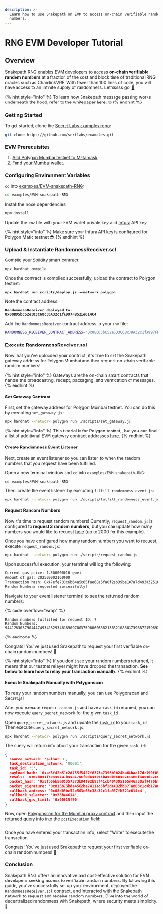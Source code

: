 ```yaml
---
description: >-
  Learn how to use Snakepath on EVM to access on-chain verifiable random
  numbers.
---
```


# RNG EVM Developer Tutorial

## Overview

Snakepath RNG enables EVM developers to access **on-chain verifiable random numbers** at a fraction of the cost and block time of traditional RNG oracles such as ChainlinkVRF. With fewer than 100 lines of code, you will have access to an infinite supply of randomness. Let'sssss go! [🐍](https://emojipedia.org/snake)

{% hint style="info" %}
To learn how Snakepath message passing works underneath the hood, refer to the whitepaper [here](https://uploads-ssl.webflow.com/632b43ea48475213272bcef4/632dd73d6dfc1b0cba06bbd6\_Snakepath\_whitepaper.pdf). 🤓
{% endhint %}

### Getting Started   &#x20;

To get started, clone the [Secret Labs examples repo](https://github.com/scrtlabs/examples):&#x20;

```bash
git clone https://github.com/scrtlabs/examples.git
```

### EVM Prerequisites&#x20;

1. [Add Polygon Mumbai testnet to Metamask](https://docs.polygon.technology/tools/wallets/metamask/add-polygon-network/).
2. [Fund your Mumbai wallet](https://faucet.polygon.technology/).&#x20;

### Configuring Environment Variables

`cd` into [examples/EVM-snakepath-RNG](https://github.com/scrtlabs/examples/tree/master/EVM-snakepath-RNG):

```bash
cd examples/EVM-snakepath-RNG
```

Install the node dependencies:

```bash
npm install
```

Update the `env` file with your EVM wallet private key and [Infura](https://www.infura.io/) API key.

{% hint style="info" %}
Make sure your Infura API key is configured for Polygon Matic testnet 😎
{% endhint %}

### Upload & Instantiate RandomnessReceiver.sol

Compile your Solidity smart contract:&#x20;

```bash
npx hardhat compile
```

Once the contract is compiled successfully, upload the contract to Polygon testnet:&#x20;

<pre class="language-bash"><code class="lang-bash"><strong>npx hardhat run scripts/deploy.js --network polygon
</strong></code></pre>

Note the contract address:

<pre class="language-bash"><code class="lang-bash"><strong>RandomnessReceiver deployed to: 0x08D05bC52e503C68c38A32c1fA997FB521e614C4
</strong></code></pre>

&#x20;Add the `RandomnessReceiver` contract address to your `env` file:

```bash
RANDOMNESS_RECEIVER_CONTRACT_ADDRESS="0x08D05bC52e503C68c38A32c1fA997FB521e614C4"
```

### Execute RandomnessReceiver.sol

Now that you've uploaded your contract, it's time to set the Snakepath gateway address for Polygon Mumbai and then request on-chain verifiable random numbers!

{% hint style="info" %}
Gateways are the on-chain smart contracts that handle the broadcasting, receipt, packaging, and verification of messages.
{% endhint %}

#### Set Gateway Contract

First, set the gateway address for Polygon Mumbai testnet. You can do this by executing `set_gateway.js`:

```bash
npx hardhat --network polygon run ./scripts/set_gateway.js
```

{% hint style="info" %}
This tutorial is for Polygon testnet,, but you can find a list of additional EVM gateway contract addresses [here](https://docs.scrt.network/secret-network-documentation/development/ethereum-evm-developer-toolkit/connecting-evm-with-snakepath-on-chain-randomness/gateway-contracts).
{% endhint %}

#### Create Randomness Event Listener

Next, create an event listener so you can listen to when the random numbers that you request have been fulfilled.&#x20;

Open a new terminal window and `cd` into `examples/EVM-snakepath-RNG:`

```basic
cd examples/EVM-snakepath-RNG
```

Then, create the event listener by executing `fulfill_randomness_event.js`:&#x20;

```bash
npx hardhat --network polygon run ./scripts/fulfill_randomness_event.js
```

#### Request Random Numbers

Now it's time to request random numbers! Currently, `request_random.js` is configured to **request 3 random numbers**, but you can update how many numbers you would like to request [here](https://github.com/scrtlabs/examples/blob/36bef1bf5d69768e889919988da79e0c5603a917/EVM-snakepath-RNG/scripts/request\_random.js#L25) (up to 2000 for this example).&#x20;

Once you have configured how many random numbers you want to request, execute `request_random.js`:&#x20;

```bash
npx hardhat --network polygon run ./scripts/request_random.js
```

Upon successful execution, your terminal will log the following:&#x20;

```bash
Current gas price: 1.500000016 gwei
Amount of gas: 202500002160000
Transaction hash: 0x47efe733c6b64a5c65fae68a5fa0f2eb39be107a7d4930325104dfcee36474c2
Random Numbers requested successfully!
```

Navigate to your event listener terminal to see the returned random numbers:&#x20;

{% code overflow="wrap" %}
```atom
Random numbers fulfilled for request ID: 7
Random Numbers: 94412630379044474934232934838909700375960606882138821083837396872559692127250,113337239238407277551866961530595655396141218773986266698805816049961297644274,27422614896457590254145871678336430245204859898445275988406473498974116581231
```
{% endcode %}

Congrats! You've just used Snakepath to request your first verifiable on-chain random numbers! 🎉&#x20;

{% hint style="info" %}
If you don't see your random numbers returned, it means that our testnet relayer might have dropped the transaction. **See below to learn how to relay your transaction manually.**&#x20;
{% endhint %}

#### Execute Snakepath Manually with Polygonscan

To relay your random numbers manually, you can use Polygonscan and Secret.js!

After you execute `request_random.js` and have a `task_id` returned, you can now execute `query_secret_network` for the given `task_id.`&#x20;

Open `query_secret_network.js`  and update the [`task_id`](https://github.com/scrtlabs/examples/blob/36bef1bf5d69768e889919988da79e0c5603a917/EVM-snakepath-RNG/scripts/query\_secret\_network.js#L23) to your `task_id`. Then execute `query_secret_network.js`:&#x20;

```bash
npx hardhat --network polygon run ./scripts/query_secret_network.js
```

The query will return info about your transaction for the given `task_id`:&#x20;

```json
{
  source_network: 'pulsar-3',
  task_destination_network: '80001',
  task_id: '5',
  payload_hash: '0xad5f42b51c2d755f5427f6373a7398b9b24ba68baa17dc590f05bb83f3e0f940',
  result: '0xe4b051f8e4407a7b44a170cfed845b98ba9db0864e2c43eef3009d42c0e5ed05a1f2023d5de167f4f9b2c8646992b65098af109ea076f9e2d128e8975e54dfaa90d1502c126a8a672bccb3c4d69034b8eb8cc5f8f96e0e9b1ad39b27b7e6552d',
  packet_hash: '0x5fb0bb5e85357373b84f92b95f41cb404385165d46a58af9470bf13eb2648f7b',
  packet_signature: '0x815823bda4562ba7411ec5bf2de492bb377a808c1c0b17a0dfa6f5729c23af222c76e46531cee78e94730fa4a63426eb20de0cfd9389cdc45407e12a1c8ed3d51b',
  callback_address: '0x08d05bc52e503c68c38a32c1fa997fb521e614c4',
  callback_selector: '0x38ba4614',
  callback_gas_limit: '0x00015f90'
}
```

Now, open [Polygonscan for the Mumbai proxy contract](https://mumbai.polygonscan.com/address/0x5e16dbd2728d66b4189b2e3aab71837683dfd2d7#writeProxyContract) and then input the returned query info into the `postExecution` field:&#x20;

<figure><img src="../../../.gitbook/assets/Screenshot 2024-01-31 at 2.16.24 PM.png" alt=""><figcaption></figcaption></figure>

Once you have entered your transaction info, select "Write" to execute the transaction.&#x20;

Congrats! You've just used Snakepath to request your first verifiable on-chain random numbers! 🎉&#x20;

### Conclusion

Snakepath RNG offers an innovative and cost-effective solution for EVM developers seeking access to verifiable random numbers. By following this guide, you've successfully set up your environment, deployed the `RandomnessReceiver.sol` contract, and interacted with the Snakepath network to request and receive random numbers.  Dive into the world of decentralized randomness with Snakepath, where security meets simplicity. 🌟

##
